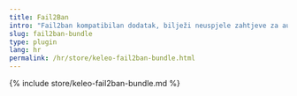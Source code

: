 ```yaml
---
title: Fail2Ban
intro: "Fail2ban kompatibilan dodatak, bilježi neuspjele zahtjeve za autentifikaciju"
slug: fail2ban-bundle
type: plugin
lang: hr
permalink: /hr/store/keleo-fail2ban-bundle.html
---
```


{% include store/keleo-fail2ban-bundle.md %}
